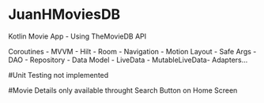 # JuanHMoviesDB

Kotlin Movie App - Using TheMovieDB API

Coroutines - MVVM - Hilt - Room - Navigation - Motion Layout - Safe Args - DAO - Repository - Data Model - LiveData - MutableLiveData- Adapters...

#Unit Testing not implemented

#Movie Details only available throught Search Button on Home Screen
